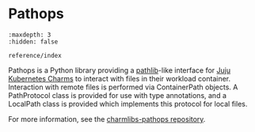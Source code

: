 # Pathops

```{toctree}
:maxdepth: 3
:hidden: false

reference/index
```

Pathops is a Python library providing a [pathlib](https://docs.python.org/3/library/pathlib.html)-like interface for [Juju](https://juju.is/) [Kubernetes Charms](https://documentation.ubuntu.com/juju/latest/reference/charm/#kubernetes) to interact with files in their workload container.
Interaction with remote files is performed via ContainerPath objects.
A PathProtocol class is provided for use with type annotations, and a LocalPath class is provided which implements this protocol for local files.

For more information, see the [charmlibs-pathops repository](https://github.com/canonical/charmlibs-pathops).
